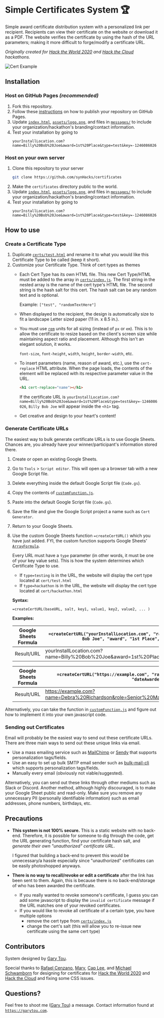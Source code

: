 # Simple Certificates System :trophy:

Simple award certificate distribution system with a personalized link per recipient. Recipients can view their certificate on the website or download it as a PDF. The website verifies the certificate by using the hash of the URL parameters; making it more difficult to forge/modify a certificate URL.

*Originally created for [Hack the World 2020](https://hacktheworld.synhacks.org/) and [Hack the Cloud](https://cloud.hackthefog.com/) hackathons.*

![Cert Example](https://user-images.githubusercontent.com/20099646/89026587-d1f01900-d2dd-11ea-894c-916935efe598.jpg)


## Installation

### Host on GitHub Pages *(recommended)*
1. Fork this repository.
2. Follow these [instructions](https://docs.github.com/en/github/working-with-github-pages/creating-a-github-pages-site#creating-your-sites) on how to publish your repository on GitHub Pages.
3. Update [`index.html`](index.html), [`assets/logo.png`](assets/logo.png), and files in [`messages/`](messages/) to include your organization/hackathon's branding/contact information.
4. Test your installation by going to
   ```
   yourInstallLocation.com?name=Billy%20Bob%20Joe&award=1st%20Place&type=test&key=-1246086026
   ```

### Host on your own server
1. Clone this repository to your server
   ```bash
   git clone https://github.com/synHacks/certificates
   ```
2. Make the `certificates` directory public to the world.
3. Update [`index.html`](index.html), [`assets/logo.png`](assets/logo.png), and files in [`messages/`](messages/) to include your organization/hackathon's branding/contact information.
4. Test your installation by going to
   ```
   yourInstallLocation.com?name=Billy%20Bob%20Joe&award=1st%20Place&type=test&key=-1246086026
   ```

## How to use
### Create a Certificate Type
1. Duplicate [`certs/test.html`](certs/test.html) and rename it to what you would like this Certificate Type to be called (keep it short).
2. Customize your Certificate Type. Think of cert types as themes
   - Each Cert Type has its own HTML file. This new Cert Type/HTML must be added to the array in [`certs/index.js`](certs/index.js). The first string in the nested array is the name of the cert type's HTML file. The second string is the hash salt for this cert. The hash salt can be any random text and is optional.
      
      Example: `["test", "randomTextHere"]`
   - When displayed to the recipient, the design is automatically size to fit a landscape Letter sized paper (11 in. x 8.5 in.).
   - You must use [`rem`](https://css-tricks.com/theres-more-to-the-css-rem-unit-than-font-sizing/) units for all sizing (instead of `px` or `em`). This is to allow the certificate to resize based on the client's screen size while maintaining aspect ratio and placement. Although this isn't an elegant solution, it works.

      `font-size`, `font-height`, `width`, `height`, `border-width`, etc.
   - To insert parameters (name, reason of award, etc.), use the `cert-replace` HTML attribute. When the page loads, the contents of the element will be replaced with its respective parameter value in the URL.

      ```HTML
      <h1 cert-replace="name"></h1>
      ```
      If the certificate URL is `yourInstallLocation.com?name=Billy%20Bob%20Joe&award=1st%20Place&type=test&key=-1246086026`, `Billy Bob Joe` will appear inside the `<h1>` tag.
      
   - Get creative and design to your heart's content!

### Generate Certificate URLs

The easiest way to bulk generate certificate URLs is to use Google Sheets. Chances are, you already have your winner/participant's information stored there.
1. Create or open an existing Google Sheets.
2. Go to `Tools` > `Script editor`. This will open up a browser tab with a new Google Script file.
3. Delete everything inside the default Google Script file (`Code.gs`).
4. Copy the contents of [`customFunction.js`](customFunction.js).
5. Paste into the default Google Script file (`Code.gs`).
6. Save the file and give the Google Script project a name such as `Cert Generator`.
7. Return to your Google Sheets.
8. Use the custom Google Sheets function `=createCertURL()` which you have just added. FYI, the custom function supports Google Sheets' [`ArrayFormula`](https://support.google.com/docs/answer/3093275?hl=en).

   Every URL must have a `type` parameter (in other words, it must be one of your key value sets). This is how the system determines which Certificate Type to use.
   - If `type=testing` is in the URL, the website will display the cert type located at `cert/test.html`
   - If `type=hackathon` is in the URL, the website will display the cert type located at `cert/hackathon.html`

   **Syntax:**
   ```excel
   =createCertURL(baseURL, salt, key1, value1, key2, value2, ... )
   ```
   **Examples:**

   Google Sheets Formula | `=createCertURL("yourInstallLocation.com", "randomTextHere", "name", "Billy Bob Joe", "award", "1st Place", "type", "test")`|
   ----------------------|-------------------------------------------
   Result/URL | yourInstallLocation.com?name=Billy%20Bob%20Joe&award=1st%20Place&type=test&key=-1246086026 |
      
   Google Sheets Formula | `=createCertURL("https://example.com", "randomTextHere", "name", "Debra Richardson", "role", "Senior Manager", "dateAwarded", "July 31st, 2020", "type", "test")`|
   ----------------------|-------------------------------------------
   Result/URL | https://example.com?name=Debra%20Richardson&role=Senior%20Manager&dateAwarded=July%2031st,%202020&type=test&key=-1811546624 |


Alternatively, you can take the function in [`customFunction.js`](customFunction.js) and figure out how to implement it into your own javascript code.

### Sending out Certificates

Email will probably be the easiest way to send out these certificate URLs. There are three main ways to send out these unique links via email.
- Use a mass emailing service such as [MailChimp](https://mailchimp.com/help/use-merge-tags-to-send-personalized-files/) or [Sendy](https://sendy.co/forum/discussion/9205/how-to-use-custom-field-tags-in-emails/p1) that supports personalization tags/fields.
- Use an easy to set up bulk SMTP email sender such as [bulk-mail-cli](https://github.com/adventmail/bulk-mail-cli) which supports personalization tags/fields.
- Manually every email (obviously not viable/suggested).

Alternatively, you can send out these links through other mediums such as Slack or Discord. Another method, although highly discouraged, is to make your Google Sheet public and read-only. Make sure you remove any unnecessary PII (personally identifiable information) such as email addresses, phone numbers, birthdays, etc.

## Precautions
- **This system is not 100% secure.** This is a static website with no back-end. Therefore, it is possible for someone to dig through the code, get the URL generating function, find your certificate hash salt, and *generate their own "unauthorized" certificate URL*.

   I figured that building a back-end to prevent this would be unnecessary/a hassle especially since "unauthorized" certificates can be easily photoshopped anyways.
- **There is no way to recall/revoke or edit a certificate** after the link has been sent to them. Again, this is because there is no back-end/storage of who has been awarded the certificate.
   - If you really wanted to revoke someone's certificate, I guess you can add some javascript to display the `invalid certificate` message if the URL matches one of your revoked certificates.
   - If you would like to revoke all certificate of a certain type, you have multiple options
      - remove the cert type from [`certs/index.js`](cert/index.js)
      - change the cert's salt (this will allow you to re-issue new certificate using the same cert type)

## Contributors
System designed by [Gary Tou](https://github.com/garyhtou).

Special thanks to [Rafael Cenzano](https://github.com/RafaelCenzano), [Marv](https://github.com/malee31), [Cap Lee](https://github.com/calee14), and [Michael Schwamborn](https://github.com/mschwamborn) for designing for certificates for [Hack the World 2020](https://hacktheworld.synhacks.org/) and [Hack the Cloud](https://cloud.hackthefog.com/) and fixing some CSS issues.

## Questions?
Feel free to shoot me ([Gary Tou](https://github.com/garyhtou)) a message. Contact information found at [`https://garytou.com`](https://garytou.com).
